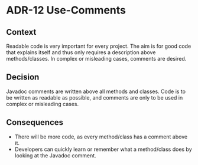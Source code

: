 # ADR-12 Use-Comments

## Context

Readable code is very important for every project. The aim is for good code that explains itself and thus only requires a description above methods/classes. In complex or misleading cases, comments are desired.

## Decision

Javadoc comments are written above all methods and classes. Code is to be written as readable as possible, and comments are only to be used in complex or misleading cases.

## Consequences

- There will be more code, as every method/class has a comment above it.
- Developers can quickly learn or remember what a method/class does by looking at the Javadoc comment.
